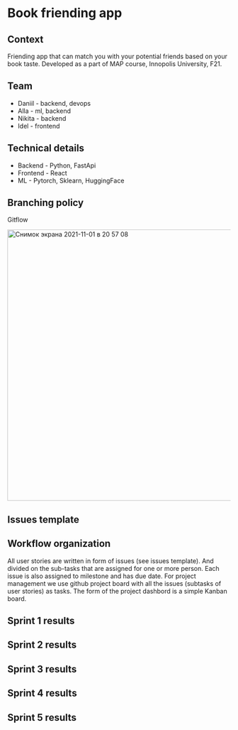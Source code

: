# Book friending app

## Context
Friending app that can match you with your potential friends based on your book taste.
Developed as a part of MAP course, Innopolis University, F21.

## Team 
- Daniil - backend, devops
- Alla - ml, backend
- Nikita - backend
- Idel - frontend

## Technical details

- Backend - Python, FastApi
- Frontend - React
- ML - Pytorch, Sklearn, HuggingFace 

## Branching policy
Gitflow

<img width="611" alt="Снимок экрана 2021-11-01 в 20 57 08" src="https://user-images.githubusercontent.com/43718473/139717929-2c3c87a6-7dae-4a46-bfbd-11ac198f1029.png">

## Issues template 

## Workflow organization

All user stories are written in form of issues (see issues template). And divided on the sub-tasks that are assigned for one or more person. Each issue is also assigned to milestone and has due date. For project management we use github project board with all the issues (subtasks of user stories) as tasks. The form of the project dashbord is a simple Kanban board.

## Sprint 1 results

## Sprint 2 results

## Sprint 3 results

## Sprint 4 results 

## Sprint 5 results
